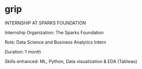 # grip
INTERNSHIP AT SPARKS FOUNDATION

Internship Organization: The Sparks Foundation

Role: Data Science and Business Analytics Intern

Duration: 1 month

Skills enhanced: ML, Python, Data visualization & EDA (Tableau)
